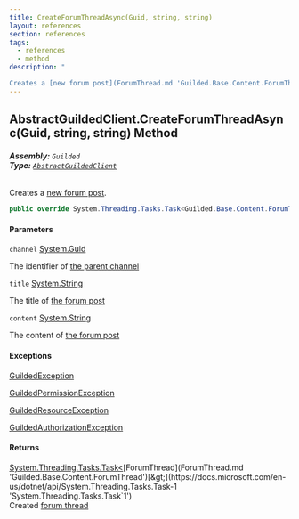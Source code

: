 ```yaml
---
title: CreateForumThreadAsync(Guid, string, string)
layout: references
section: references
tags:
  - references
  - method
description: "

Creates a [new forum post](ForumThread.md 'Guilded.Base.Content.ForumThread')."
---
```


## AbstractGuildedClient.CreateForumThreadAsync(Guid, string, string) Method
###### **Assembly:** `Guilded`<br/>**Type:** [`AbstractGuildedClient`](AbstractGuildedClient.md 'Guilded.AbstractGuildedClient')

Creates a [new forum post](ForumThread.md 'Guilded.Base.Content.ForumThread').

```csharp
public override System.Threading.Tasks.Task<Guilded.Base.Content.ForumThread> CreateForumThreadAsync(Guid channel, string title, string content);
```
#### Parameters

<a name='Guilded.AbstractGuildedClient.CreateForumThreadAsync(Guid,string,string).channel'></a>

`channel` [System.Guid](https://docs.microsoft.com/en-us/dotnet/api/System.Guid 'System.Guid')

The identifier of [the parent channel](https://docs.microsoft.com/en-us/dotnet/api/Guilded.Base.Servers.ServerChannel 'Guilded.Base.Servers.ServerChannel')

<a name='Guilded.AbstractGuildedClient.CreateForumThreadAsync(Guid,string,string).title'></a>

`title` [System.String](https://docs.microsoft.com/en-us/dotnet/api/System.String 'System.String')

The title of [the forum post](ForumThread.md 'Guilded.Base.Content.ForumThread')

<a name='Guilded.AbstractGuildedClient.CreateForumThreadAsync(Guid,string,string).content'></a>

`content` [System.String](https://docs.microsoft.com/en-us/dotnet/api/System.String 'System.String')

The content of [the forum post](ForumThread.md 'Guilded.Base.Content.ForumThread')

#### Exceptions

[GuildedException](GuildedException.md 'Guilded.Base.GuildedException')

[GuildedPermissionException](GuildedPermissionException.md 'Guilded.Base.GuildedPermissionException')

[GuildedResourceException](GuildedResourceException.md 'Guilded.Base.GuildedResourceException')

[GuildedAuthorizationException](GuildedAuthorizationException.md 'Guilded.Base.GuildedAuthorizationException')

#### Returns
[System.Threading.Tasks.Task&lt;](https://docs.microsoft.com/en-us/dotnet/api/System.Threading.Tasks.Task-1 'System.Threading.Tasks.Task`1')[ForumThread](ForumThread.md 'Guilded.Base.Content.ForumThread')[&gt;](https://docs.microsoft.com/en-us/dotnet/api/System.Threading.Tasks.Task-1 'System.Threading.Tasks.Task`1')  
Created [forum thread](ForumThread.md 'Guilded.Base.Content.ForumThread')